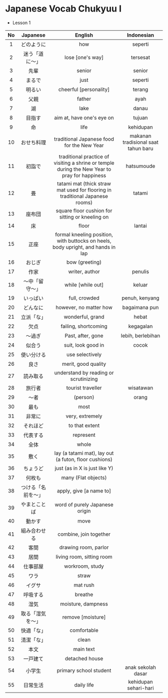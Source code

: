 <!-- Table for Japanese Vocab -->

# Japanese Vocab Chukyuu I

- Lesson 1

| No  |      Japanese      |                                            English                                            |             Indonesian              |
| :-: | :----------------: | :-------------------------------------------------------------------------------------------: | :---------------------------------: |
|  1  |     どのように     |                                              how                                              |               seperti               |
|  2  |   迷う「道に〜」   |                                       lose [one's way]                                        |              tersesat               |
|  3  |        先輩        |                                            senior                                             |               senior                |
|  4  |       まるで       |                                             just                                              |               seperti               |
|  5  |       明るい       |                                    cheerful [personality]                                     |               terang                |
|  6  |        父親        |                                            father                                             |                ayah                 |
|  7  |         湖         |                                             lake                                              |                danau                |
|  8  |       目指す       |                                   aim at, have one's eye on                                   |               tujuan                |
|  9  |         命         |                                             life                                              |              kehidupan              |
| 10  |     おせち料理     |                          traditional Japanese food for the New Year                           | makanan tradisional saat tahun baru |
| 11  |       初詣で       | traditional practice of visiting a shrine or temple during the New Year to pray for happiness |             hatsumoude              |
| 12  |         畳         |         tatami mat (thick straw mat used for flooring in traditional Japanese rooms)          |               tatami                |
| 13  |       座布団       |                        square floor cushion for sitting or kneeling on                        |                                     |
| 14  |         床         |                                             floor                                             |               lantai                |
| 15  |        正座        |       formal kneeling position, with buttocks on heels, body upright, and hands in lap        |                                     |
| 16  |       おじぎ       |                                        bow (greeting)                                         |                                     |
| 17  |        作家        |                                        writer, author                                         |               penulis               |
| 18  |   〜中「留守〜」   |                                       while [while out]                                       |               keluar                |
| 19  |      いっぱい      |                                         full, crowded                                         |           penuh, kenyang            |
| 20  |      どんなに      |                                    however, no matter how                                     |            bagaimana pun            |
| 21  |     立派「な」     |                                       wonderful, grand                                        |                hebat                |
| 22  |        欠点        |                                     failing, shortcoming                                      |              kegagalan              |
| 23  |       〜過ぎ       |                                       Past, after, gone                                       |          lebih, berlebihan          |
| 24  |       似合う       |                                      suit, look good in                                       |                cocok                |
| 25  |     使い分ける     |                                        use selectively                                        |                                     |
| 26  |        良さ        |                                      merit, good quality                                      |                                     |
| 27  |      読み取る      |                             understand by reading or scrutinizing                             |                                     |
| 28  |       旅行者       |                                       tourist traveller                                       |              wisatawan              |
| 29  |        〜者        |                                           (person)                                            |                orang                |
| 30  |        最も        |                                             most                                              |                                     |
| 31  |       非常に       |                                        very, extremely                                        |                                     |
| 32  |      それほど      |                                        to that extent                                         |                                     |
| 33  |      代表する      |                                           represent                                           |                                     |
| 34  |        全体        |                                             whole                                             |                                     |
| 35  |        敷く        |                     lay (a tatami mat), lay out (a futon, floor cushions)                     |                                     |
| 36  |      ちょうど      |                                 just (as in X is just like Y)                                 |                                     |
| 37  |       何枚も       |                                      many (Flat objects)                                      |                                     |
| 38  | つける「名前を〜」 |                                    apply, give [a name to]                                    |                                     |
| 39  |    やまとことば    |                                word of purely Japanese origin                                 |                                     |
| 40  |       動かす       |                                             move                                              |                                     |
| 41  |    組み合わせる    |                                    combine, join together                                     |                                     |
| 42  |        客間        |                                     drawing room, parlor                                      |                                     |
| 43  |        居間        |                                   living room, sitting room                                   |                                     |
| 44  |      仕事部屋      |                                        workroom, study                                        |                                     |
| 45  |        ワラ        |                                             straw                                             |                                     |
| 46  |       イグサ       |                                           mat rush                                            |                                     |
| 47  |      呼吸する      |                                            breathe                                            |                                     |
| 48  |        湿気        |                                      moisture, dampness                                       |                                     |
| 49  |  取る「湿気を〜」  |                                       remove [moisture]                                       |                                     |
| 50  |     快適「な」     |                                          comfortable                                          |                                     |
| 51  |     清潔「な」     |                                             clean                                             |                                     |
| 52  |        本文        |                                           main text                                           |                                     |
| 53  |      一戸建て      |                                        detached house                                         |                                     |
| 54  |       小学生       |                                    primary school student                                     |         anak sekolah dasar          |
| 55  |      日常生活      |                                          daily life                                           |        kehidupan sehari-hari        |
